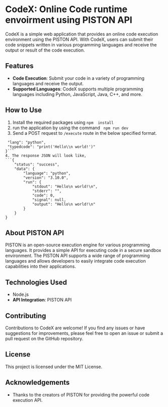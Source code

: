 # CodeX: Online Code runtime envoirment using PISTON API

CodeX is a simple web application that provides an online code execution environment using the PISTON API. With CodeX, users can submit their code snippets written in various programming languages and receive the output or result of the code execution.

## Features

- **Code Execution**: Submit your code in a variety of programming languages and receive the output.
- **Supported Languages**: CodeX supports multiple programming languages including Python, JavaScript, Java, C++, and more.

## How to Use

1. Install the required packages using
   `npm  install`
2. run the application by using the command
   ` npm run dev`
3. Send a POST request to `/execute` route in the below specified format.

````{
 "lang": "python",
 "typedcode": "print('Hello\\n world!')"
}```
4. The response JSON will look like,
```{
    "status": "success",
    "data": {
        "language": "python",
        "version": "3.10.0",
        "run": {
            "stdout": "Hello\n world!\n",
            "stderr": "",
            "code": 0,
            "signal": null,
            "output": "Hello\n world!\n"
        }
    }
}
````

## About PISTON API

PISTON is an open-source execution engine for various programming languages. It provides a simple API for executing code in a secure sandbox environment. The PISTON API supports a wide range of programming languages and allows developers to easily integrate code execution capabilities into their applications.

## Technologies Used

- Node.js
- **API Integration**: PISTON API

## Contributing

Contributions to CodeX are welcome! If you find any issues or have suggestions for improvements, please feel free to open an issue or submit a pull request on the GitHub repository.

## License

This project is licensed under the MIT License.

## Acknowledgements

- Thanks to the creators of PISTON for providing the powerful code execution API.
